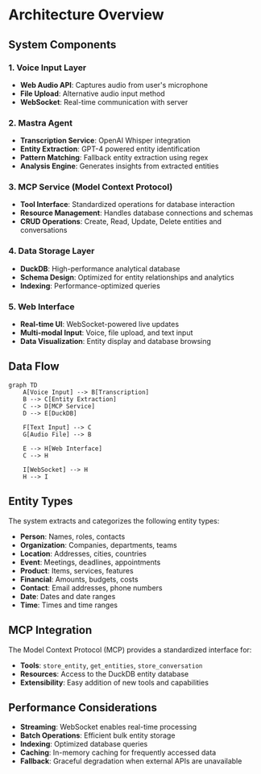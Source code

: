 # Architecture Overview

## System Components

### 1. Voice Input Layer
- **Web Audio API**: Captures audio from user's microphone
- **File Upload**: Alternative audio input method
- **WebSocket**: Real-time communication with server

### 2. Mastra Agent
- **Transcription Service**: OpenAI Whisper integration
- **Entity Extraction**: GPT-4 powered entity identification
- **Pattern Matching**: Fallback entity extraction using regex
- **Analysis Engine**: Generates insights from extracted entities

### 3. MCP Service (Model Context Protocol)
- **Tool Interface**: Standardized operations for database interaction
- **Resource Management**: Handles database connections and schemas
- **CRUD Operations**: Create, Read, Update, Delete entities and conversations

### 4. Data Storage Layer
- **DuckDB**: High-performance analytical database
- **Schema Design**: Optimized for entity relationships and analytics
- **Indexing**: Performance-optimized queries

### 5. Web Interface
- **Real-time UI**: WebSocket-powered live updates
- **Multi-modal Input**: Voice, file upload, and text input
- **Data Visualization**: Entity display and database browsing

## Data Flow

```mermaid
graph TD
    A[Voice Input] --> B[Transcription]
    B --> C[Entity Extraction]
    C --> D[MCP Service]
    D --> E[DuckDB]
    
    F[Text Input] --> C
    G[Audio File] --> B
    
    E --> H[Web Interface]
    C --> H
    
    I[WebSocket] --> H
    H --> I
```

## Entity Types

The system extracts and categorizes the following entity types:

- **Person**: Names, roles, contacts
- **Organization**: Companies, departments, teams
- **Location**: Addresses, cities, countries  
- **Event**: Meetings, deadlines, appointments
- **Product**: Items, services, features
- **Financial**: Amounts, budgets, costs
- **Contact**: Email addresses, phone numbers
- **Date**: Dates and date ranges
- **Time**: Times and time ranges

## MCP Integration

The Model Context Protocol (MCP) provides a standardized interface for:

- **Tools**: `store_entity`, `get_entities`, `store_conversation`
- **Resources**: Access to the DuckDB entity database
- **Extensibility**: Easy addition of new tools and capabilities

## Performance Considerations

- **Streaming**: WebSocket enables real-time processing
- **Batch Operations**: Efficient bulk entity storage
- **Indexing**: Optimized database queries
- **Caching**: In-memory caching for frequently accessed data
- **Fallback**: Graceful degradation when external APIs are unavailable 